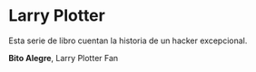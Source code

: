 # Larry Plotter

Esta serie de libro cuentan la historia de un hacker excepcional.

**Bito Alegre**, Larry Plotter Fan


